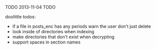 TODO
2013-11-04
TODO

doolittle todos:

* if a file in posts_enc has any periods warn the user don't just delete
* look inside of directories when indexing
* make directories that don't exist when decrypting
* support spaces in section names
